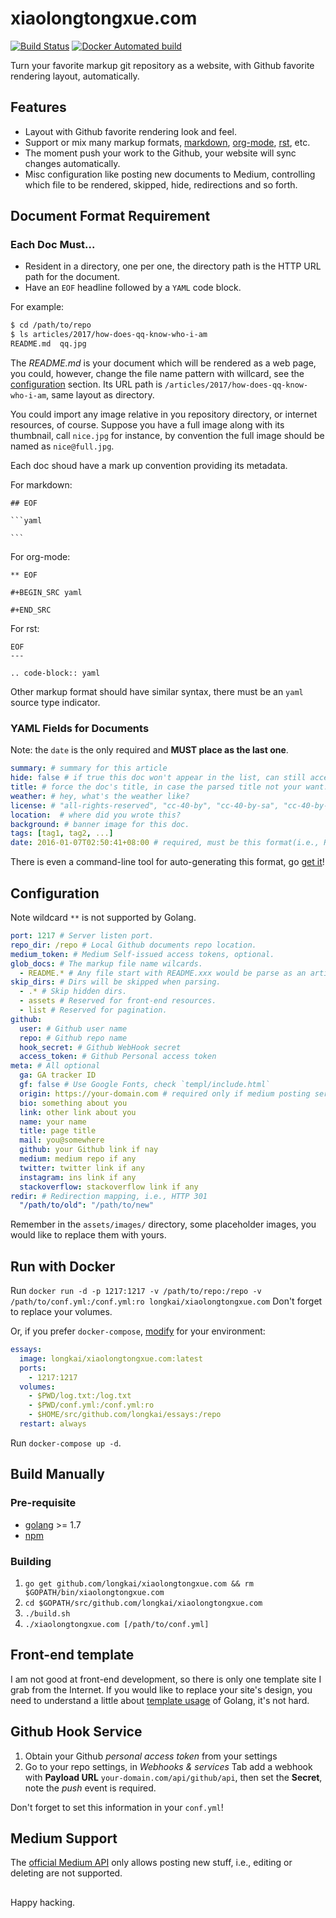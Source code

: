 # xiaolongtongxue.com

[![Build Status](https://travis-ci.org/longkai/xiaolongtongxue.com.svg?branch=master)](https://travis-ci.org/longkai/xiaolongtongxue.com)
[![Docker Automated build](https://img.shields.io/docker/automated/jrottenberg/ffmpeg.svg?maxAge=2592000)](https://hub.docker.com/r/longkai/xiaolongtongxue.com/)

Turn your favorite markup git repository as a website, with Github favorite rendering layout, automatically.

## Features

- Layout with Github favorite rendering look and feel.
- Support or mix many markup formats, [markdown][], [org-mode][], [rst][], etc.
- The moment push your work to the Github, your website will sync changes automatically.
- Misc configuration like posting new documents to Medium, controlling which file to be rendered, skipped, hide, redirections and so forth.

## Document Format Requirement

### Each Doc Must...

- Resident in a directory, one per one, the directory path is the HTTP URL path for the document.
- Have an `EOF` headline followed by a `YAML` code block.

For example:

```sh
$ cd /path/to/repo
$ ls articles/2017/how-does-qq-know-who-i-am
README.md  qq.jpg
```

The *README.md* is your document which will be rendered as a web page, you could, however, change the file name pattern with willcard, see the [configuration](#configuration) section. Its URL path is `/articles/2017/how-does-qq-know-who-i-am`, same layout as directory.

You could import any image relative in you repository directory, or internet resources, of course. Suppose you have a full image along with its thumbnail, call `nice.jpg` for instance, by convention the full image should be named as `nice@full.jpg`.

Each doc shoud have a mark up convention providing its metadata.

For markdown:

    ## EOF
    
    ```yaml

    ```

For org-mode:

    ** EOF
    
    #+BEGIN_SRC yaml
    
    #+END_SRC

For rst:

    EOF
    ---
    
    .. code-block:: yaml

Other markup format should have similar syntax, there must be an `yaml` source type indicator.

### YAML Fields for Documents

Note: the `date` is the only required and **MUST place as the last one**.

```yaml
summary: # summary for this article
hide: false # if true this doc won't appear in the list, can still accessed by URL, however.
title: # force the doc's title, in case the parsed title not your want.
weather: # hey, what's the weather like?
license: # "all-rights-reserved", "cc-40-by", "cc-40-by-sa", "cc-40-by-nd", "cc-40-by-nc", "cc-40-by-nc-nd", "cc-40-by-nc-sa", "cc-40-zero", "public-domain". The default is "all-rights-reserved".
location:  # where did you wrote this?
background: # banner image for this doc.
tags: [tag1, tag2, ...]
date: 2016-01-07T02:50:41+08:00 # required, must be this format(i.e., RFC3339)
```

There is even a command-line tool for auto-generating this format, go [get it](cmd/newdoc)!

## Configuration

Note wildcard `**` is not supported by Golang.

```yaml
port: 1217 # Server listen port.
repo_dir: /repo # Local Github documents repo location.
medium_token: # Medium Self-issued access tokens, optional.
glob_docs: # The markup file name wilcards.
  - README.* # Any file start with README.xxx would be parse as an article.
skip_dirs: # Dirs will be skipped when parsing.
  - .* # Skip hidden dirs.
  - assets # Reserved for front-end resources.
  - list # Reserved for pagination.
github:
  user: # Github user name
  repo: # Github repo name
  hook_secret: # Github WebHook secret
  access_token: # Github Personal access token
meta: # All optional
  ga: GA tracker ID
  gf: false # Use Google Fonts, check `templ/include.html`
  origin: https://your-domain.com # required only if medium posting service enabled.
  bio: something about you
  link: other link about you
  name: your name
  title: page title
  mail: you@somewhere
  github: your Github link if nay
  medium: medium repo if any
  twitter: twitter link if any
  instagram: ins link if any
  stackoverflow: stackoverflow link if any
redir: # Redirection mapping, i.e., HTTP 301
  "/path/to/old": "/path/to/new"
```

Remember in the `assets/images/` directory, some placeholder images, you would like to replace them with yours.


## Run with Docker

Run `docker run -d -p 1217:1217 -v /path/to/repo:/repo -v /path/to/conf.yml:/conf.yml:ro longkai/xiaolongtongxue.com` Don't forget to replace your volumes.

Or, if you prefer `docker-compose`, [modify](docker-compose.yml) for your environment:

```yaml
essays:
  image: longkai/xiaolongtongxue.com:latest
  ports:
    - 1217:1217
  volumes:
    - $PWD/log.txt:/log.txt
    - $PWD/conf.yml:/conf.yml:ro
    - $HOME/src/github.com/longkai/essays:/repo
  restart: always
```

Run `docker-compose up -d`.

## Build Manually

### Pre-requisite

- [golang][go] >= 1.7
- [npm][npm]

### Building

1. `go get github.com/longkai/xiaolongtongxue.com && rm $GOPATH/bin/xiaolongtongxue.com`
2. `cd $GOPATH/src/github.com/longkai/xiaolongtongxue.com`
3. `./build.sh`
4. `./xiaolongtongxue.com [/path/to/conf.yml]`

## Front-end template

I am not good at front-end development, so there is only one template site I grab from the Internet. If you would like to replace your site's design, you need to understand a little about [template usage][go-template] of Golang, it's not hard.

## Github Hook Service

1. Obtain your Github *personal access token* from your settings
2. Go to your repo settings, in *Webhooks & services* Tab add a webhook with **Payload URL** `your-domain.com/api/github/api`, then set the **Secret**, note the *push* event is required. 

Don't forget to set this information in your `conf.yml`!

## Medium Support

The [official Medium API][medium] only allows posting new stuff, i.e., editing or deleting are not supported.


## 

Happy hacking.

[markdown]: https://guides.github.com/features/mastering-markdown/
[org-mode]: http://orgmode.org
[rst]: http://docutils.sourceforge.net/docs/ref/rst/restructuredtext.html
[go]: https://golang.org/
[npm]: https://www.npmjs.com/
[medium]: https://github.com/Medium/medium-api-docs/issues/52
[go-template]: https://golang.org/pkg/text/template/


